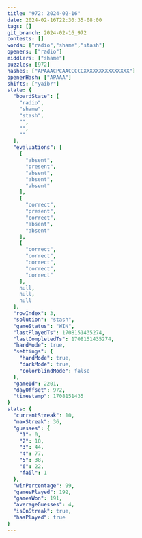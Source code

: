 ```yaml
---
title: "972: 2024-02-16"
date: 2024-02-16T22:30:35-08:00
tags: []
git_branch: 2024-02-16_972
contests: []
words: ["radio","shame","stash"]
openers: ["radio"]
middlers: ["shame"]
puzzles: [972]
hashes: ["APAAACPCAACCCCCXXXXXXXXXXXXXXX"]
openerHash: ["APAAA"]
shifts: ["yaibr"]
state: {
  "boardState": [
    "radio",
    "shame",
    "stash",
    "",
    "",
    ""
  ],
  "evaluations": [
    [
      "absent",
      "present",
      "absent",
      "absent",
      "absent"
    ],
    [
      "correct",
      "present",
      "correct",
      "absent",
      "absent"
    ],
    [
      "correct",
      "correct",
      "correct",
      "correct",
      "correct"
    ],
    null,
    null,
    null
  ],
  "rowIndex": 3,
  "solution": "stash",
  "gameStatus": "WIN",
  "lastPlayedTs": 1708151435274,
  "lastCompletedTs": 1708151435274,
  "hardMode": true,
  "settings": {
    "hardMode": true,
    "darkMode": true,
    "colorblindMode": false
  },
  "gameId": 2201,
  "dayOffset": 972,
  "timestamp": 1708151435
}
stats: {
  "currentStreak": 10,
  "maxStreak": 36,
  "guesses": {
    "1": 0,
    "2": 10,
    "3": 44,
    "4": 77,
    "5": 38,
    "6": 22,
    "fail": 1
  },
  "winPercentage": 99,
  "gamesPlayed": 192,
  "gamesWon": 191,
  "averageGuesses": 4,
  "isOnStreak": true,
  "hasPlayed": true
}
---
```

<!-- more -->
